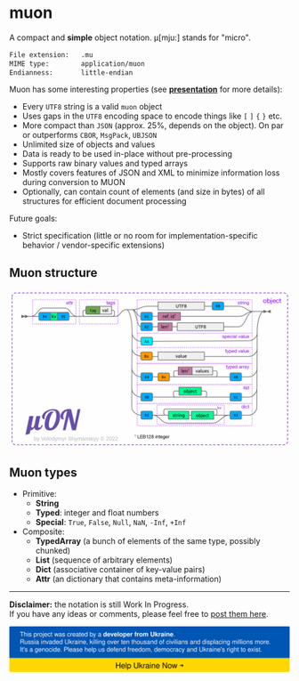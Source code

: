 # muon
A compact and **simple** object notation. µ[mju:] stands for "micro".

```log
File extension:   .mu
MIME type:        application/muon
Endianness:       little-endian
```

Muon has some interesting  properties (see [**presentation**](https://bit.ly/muon-present) for more details):
- Every `UTF8` string is a valid `muon` object
- Uses gaps in the `UTF8` encoding space to encode things like `[` `]` `{` `}` etc.
- More compact than `JSON` (approx. 25%, depends on the object). On par or outperforms `CBOR`, `MsgPack`, `UBJSON`
- Unlimited size of objects and values
- Data is ready to be used in-place without pre-processing
- Supports raw binary values and typed arrays
- Mostly covers features of JSON and XML to minimize information loss during conversion to MUON
- Optionally, can contain count of elements (and size in bytes) of all structures for efficient document processing

Future goals:
- Strict specification (little or no room for implementation-specific behavior / vendor-specific extensions)

## Muon structure

[![alt tag](docs/muon.png?raw=true)](https://bit.ly/muon-present)

## Muon types

- Primitive:
  - **String**
  - **Typed**: integer and float numbers
  - **Special**: `True`, `False`, `Null`, `NaN`, `-Inf`, `+Inf`
- Composite:
  - **TypedArray** (a bunch of elements of the same type, possibly chunked)
  - **List** (sequence of arbitrary elements)
  - **Dict** (associative container of key-value pairs)
  - **Attr** (an dictionary that contains meta-information)

---

**Disclaimer:** the notation is still Work In Progress.  
If you have any ideas or comments, please feel free to [post them here](https://github.com/vshymanskyy/muon/issues).

[![Stand With Ukraine](https://raw.githubusercontent.com/vshymanskyy/StandWithUkraine/main/banner-direct-single.svg)](https://stand-with-ukraine.pp.ua)
